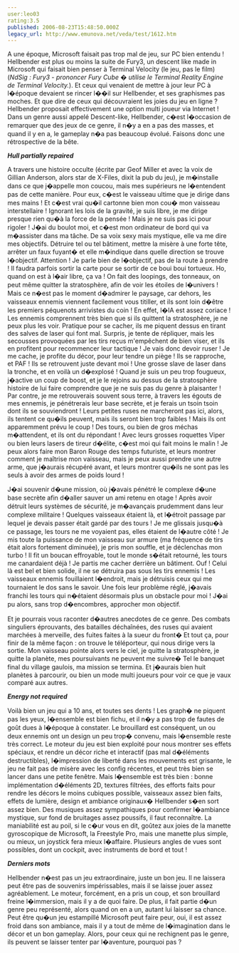 ```yaml
---
user:leo03
rating:3.5
published: 2006-08-23T15:48:50.000Z
legacy_url: http://www.emunova.net/veda/test/1612.htm
---
```

A une époque, Microsoft faisait pas trop mal de jeu, sur PC bien entendu ! Hellbender est plus ou moins la suite de Fury3, un descent like made in Microsoft qui faisait bien penser à Terminal Velocity (le jeu, pas le film) (_NdSig : Fury3 - prononcer Fury Cube � utilise le Terminal Reality Engine de Terminal Velocity._). Et ceux qui venaient de mettre à jour leur PC à l�époque devaient se rincer l��il sur Hellbender, et ses graphismes pas moches. Et que dire de ceux qui découvraient les joies du jeu en ligne ? Hellbender proposait effectivement une option multi joueur via Internet ! Dans un genre aussi appelé Descent-like, Hellbender, c�est l�occasion de remarquer que des jeux de ce genre, il n�y a en a pas des masses, et quand il y en a, le gameplay n�a pas beaucoup évolué. Faisons donc une rétrospective de la bête.  

  

_**Hull partially repaired**_  

  

A travers une histoire occulte (écrite par Geof Miller et avec la voix de Gillian Anderson, alors star de X-Files, dixit la pub du jeu), je m�installe dans ce que j�appelle mon coucou, mais mes supérieurs ne l�entendent pas de cette manière. Pour eux, c�est le vaisseau ultime que je dirige dans mes mains ! Et c�est vrai qu�il cartonne bien mon cou� mon vaisseau interstellaire ! Ignorant les lois de la gravité, je suis libre, je me dirige presque rien qu�à la force de la pensée ! Mais je ne suis pas ici pour rigoler ! J�ai du boulot moi, et c�est mon ordinateur de bord qui va m�assister dans ma tâche. De sa voix sexy mais mystique, elle va me dire mes objectifs. Détruire tel ou tel bâtiment, mettre la misère à une forte tête, arrêter un faux fuyant� et elle m�indique dans quelle direction se trouve l�objectif. Attention ! Je parle bien de l�objectif, pas de la route à prendre ! Il faudra parfois sortir la carte pour se sortir de ce boui boui tortueux. Ho, quand on est à l�air libre, ça va ! On fait des loopings, des tonneaux, on peut même quitter la stratosphère, afin de voir les étoiles de l�univers ! Mais ce n�est pas le moment d�admirer le paysage, car dehors, les vaisseaux ennemis viennent facilement vous titiller, et ils sont loin d�être les premiers péquenots arrivistes du coin ! En effet, l�IA est assez coriace ! Les ennemis comprennent très bien que si ils quittent la stratosphère, je ne peux plus les voir. Pratique pour se cacher, ils me piquent dessus en tirant des salves de laser qui font mal. Surpris, je tente de répliquer, mais les secousses provoquées par les tirs reçus m'empêchent de bien viser, et ils en profitent pour recommencer leur tactique ! Je vais donc devoir ruser ! Je me cache, je profite du décor, pour leur tendre un piège ! Ils se rapproche, et PAF ! Ils se retrouvent juste devant moi ! Une grosse slave de laser dans la tronche, et en voilà un d�explosé ! Quand je suis un peu trop fougueux, j�active un coup de boost, et je le rejoins au dessus de la stratosphère histoire de lui faire comprendre que je ne suis pas du genre à plaisanter ! Par contre, je me retrouverais souvent sous terre, à travers les égouts de mes ennemis, je pénétrerais leur base secrète, et je ferais un tsoin tsoin dont ils se souviendront ! Leurs petites ruses ne marcheront pas ici, alors, ils tentent ce qu�ils peuvent, mais ils seront bien trop faibles ! Mais ils ont apparemment prévu le coup ! Des tours, ou bien de gros méchas m�attendent, et ils ont du répondant ! Avec leurs grosses roquettes Viper ou bien leurs lasers de tireur d�élite, c�est moi qui fait moins le malin ! Je peux alors faire mon Baron Rouge des temps futuriste, et leurs montrer comment je maîtrise mon vaisseau, mais je peux aussi prendre une autre arme, que j�aurais récupéré avant, et leurs montrer qu�ils ne sont pas les seuls à avoir des armes de poids lourd !  

  

J�ai souvenir d�une mission, où j�avais pénétré le complexe d�une base secrète afin d�aller sauver un ami retenu en otage ! Après avoir détruit leurs systèmes de sécurité, je m�avançais prudemment dans leur complexe militaire ! Quelques vaisseaux étaient là, et l�étroit passage par lequel je devais passer était gardé par des tours ! Je me glissais jusqu�à ce passage, les tours ne me voyaient pas, elles étaient de l�autre côté ! Je mis toute la puissance de mon vaisseau sur armure (ma fréquence de tirs était alors fortement diminuée), je pris mon souffle, et je déclenchas mon turbo ! Il fit un boucan effroyable, tout le monde s�était retourné, les tours me canardaient déjà ! Je partis me cacher derrière un bâtiment. Ouf ! Celui là est bel et bien solide, il ne se détruira pas sous les tirs ennemis ! Les vaisseaux ennemis fouillaient l�endroit, mais je détruisis ceux qui me tournaient le dos sans le savoir. Une fois leur problème réglé, j�avais franchi les tours qui n�étaient désormais plus un obstacle pour moi ! J�ai pu alors, sans trop d�encombres, approcher mon objectif.  

  

Et je pourrais vous raconter d�autres anecdotes de ce genre. Des combats singuliers éprouvants, des batailles déchaînées, des ruses qui avaient marchées à merveille, des fuites faites à la sueur du front� Et tout ça, pour finir de la même façon : on trouve le téléporteur, qui nous dirige vers la sortie. Mon vaisseau pointe alors vers le ciel, je quitte la stratosphère, je quitte la planète, mes poursuivants ne peuvent me suivre� Tel le banquet final du village gaulois, ma mission se termina. Et j�aurais bien huit planètes à parcourir, ou bien un mode multi joueurs pour voir ce que je vaux comparé aux autres.  

  

_**Energy not required**_  

  

Voilà bien un jeu qui a 10 ans, et toutes ses dents ! Les graph� ne piquent pas les yeux, l�ensemble est bien fichu, et il n�y a pas trop de fautes de goût dues à l�époque à constater. Le brouillard est conséquent, un ou deux ennemis ont un design un peu trop� convenu, mais l�ensemble reste très correct. Le moteur du jeu est bien exploité pour nous montrer ses effets spéciaux, et rendre un décor riche et interactif (pas mal d�éléments destructibles), l�impression de liberté dans les mouvements est grisante, le jeu ne fait pas de misère avec les config récentes, et peut très bien se lancer dans une petite fenêtre. Mais l�ensemble est très bien : bonne implémentation d�éléments 2D, textures filtrées, des efforts faits pour rendre les décors le moins cubiques possible, vaisseaux assez bien faits, effets de lumière, design et ambiance originaux� Hellbender s�en sort assez bien. Des musiques assez sympathiques pour confirmer l�ambiance mystique, sur fond de bruitages assez poussifs, il faut reconnaître. La maniabilité est au poil, si le c�ur vous en dit, goûtez aux joies de la manette gyroscopique de Microsoft, la Freestyle Pro, mais une manette plus simple, ou mieux, un joystick fera mieux l�affaire. Plusieurs angles de vues sont possibles, dont un cockpit, avec instruments de bord et tout !  

  

_**Derniers mots**_  

  

Hellbender n�est pas un jeu extraordinaire, juste un bon jeu. Il ne laissera peut être pas de souvenirs impérissables, mais il se laisse jouer assez agréablement. Le moteur, forcément, en a pris un coup, et son brouillard freine l�immersion, mais il y a de quoi faire. De plus, il fait partie d�un genre peu représenté, alors quand on en a un, autant lui laisser sa chance. Peut être qu�un jeu estampillé Microsoft peut faire peur, oui, il est assez froid dans son ambiance, mais il y a tout de même de l�imagination dans le décor et un bon gameplay. Alors, pour ceux qui ne rechignent pas le genre, ils peuvent se laisser tenter par l�aventure, pourquoi pas ?